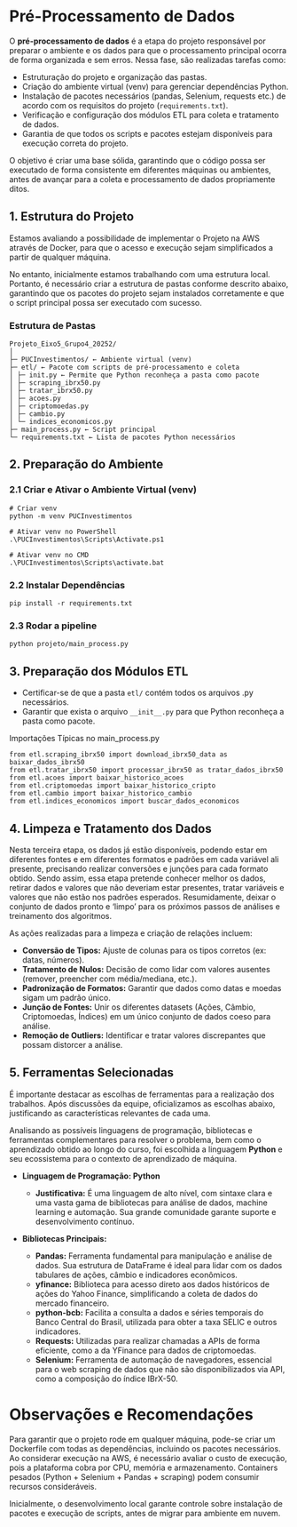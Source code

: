 # Pré-Processamento de Dados

O **pré-processamento de dados** é a etapa do projeto responsável por preparar o ambiente e os dados para que o processamento principal ocorra de forma organizada e sem erros. Nessa fase, são realizadas tarefas como:

- Estruturação do projeto e organização das pastas.
- Criação do ambiente virtual (venv) para gerenciar dependências Python.
- Instalação de pacotes necessários (pandas, Selenium, requests etc.) de acordo com os requisitos do projeto (`requirements.txt`).
- Verificação e configuração dos módulos ETL para coleta e tratamento de dados.
- Garantia de que todos os scripts e pacotes estejam disponíveis para execução correta do projeto.

O objetivo é criar uma base sólida, garantindo que o código possa ser executado de forma consistente em diferentes máquinas ou ambientes, antes de avançar para a coleta e processamento de dados propriamente ditos.

## 1. Estrutura do Projeto

Estamos avaliando a possibilidade de implementar o Projeto na AWS através de Docker, para que o acesso e execução sejam simplificados a partir de qualquer máquina.  

No entanto, inicialmente estamos trabalhando com uma estrutura local. Portanto, é necessário criar a estrutura de pastas conforme descrito abaixo, garantindo que os pacotes do projeto sejam instalados corretamente e que o script principal possa ser executado com sucesso.

### Estrutura de Pastas
```
Projeto_Eixo5_Grupo4_20252/
│
├─ PUCInvestimentos/ ← Ambiente virtual (venv)
├─ etl/ ← Pacote com scripts de pré-processamento e coleta
│ ├─ init.py ← Permite que Python reconheça a pasta como pacote
│ ├─ scraping_ibrx50.py
│ ├─ tratar_ibrx50.py
│ ├─ acoes.py
│ ├─ criptomoedas.py
│ ├─ cambio.py
│ └─ indices_economicos.py
├─ main_process.py ← Script principal
└─ requirements.txt ← Lista de pacotes Python necessários
```
## 2. Preparação do Ambiente

### 2.1 Criar e Ativar o Ambiente Virtual (venv)

```
# Criar venv
python -m venv PUCInvestimentos

# Ativar venv no PowerShell
.\PUCInvestimentos\Scripts\Activate.ps1

# Ativar venv no CMD
.\PUCInvestimentos\Scripts\activate.bat
```

### 2.2 Instalar Dependências
```
pip install -r requirements.txt
```

### 2.3 Rodar a pipeline
```
python projeto/main_process.py
```

## 3. Preparação dos Módulos ETL
* Certificar-se de que a pasta `etl/` contém todos os arquivos .py necessários.
* Garantir que exista o arquivo `__init__.py` para que Python reconheça a pasta como pacote.

Importações Típicas no main_process.py
```
from etl.scraping_ibrx50 import download_ibrx50_data as baixar_dados_ibrx50
from etl.tratar_ibrx50 import processar_ibrx50 as tratar_dados_ibrx50
from etl.acoes import baixar_historico_acoes
from etl.criptomoedas import baixar_historico_cripto
from etl.cambio import baixar_historico_cambio
from etl.indices_economicos import buscar_dados_economicos
```

## 4. Limpeza e Tratamento dos Dados

Nesta terceira etapa, os dados já estão disponíveis, podendo estar em diferentes fontes e em diferentes formatos e padrões em cada variável ali presente, precisando realizar conversões e junções para cada formato obtido. Sendo assim, essa etapa pretende conhecer melhor os dados, retirar dados e valores que não deveriam estar presentes, tratar variáveis e valores que não estão nos padrões esperados. Resumidamente, deixar o conjunto de dados pronto e ‘limpo’ para os próximos passos de análises e treinamento dos algoritmos.

As ações realizadas para a limpeza e criação de relações incluem:
- **Conversão de Tipos:** Ajuste de colunas para os tipos corretos (ex: datas, números).
- **Tratamento de Nulos:** Decisão de como lidar com valores ausentes (remover, preencher com média/mediana, etc.).
- **Padronização de Formatos:** Garantir que dados como datas e moedas sigam um padrão único.
- **Junção de Fontes:** Unir os diferentes datasets (Ações, Câmbio, Criptomoedas, Índices) em um único conjunto de dados coeso para análise.
- **Remoção de Outliers:** Identificar e tratar valores discrepantes que possam distorcer a análise.

## 5. Ferramentas Selecionadas

É importante destacar as escolhas de ferramentas para a realização dos trabalhos. Após discussões da equipe, oficializamos as escolhas abaixo, justificando as características relevantes de cada uma.

Analisando as possíveis linguagens de programação, bibliotecas e ferramentas complementares para resolver o problema, bem como o aprendizado obtido ao longo do curso, foi escolhida a linguagem **Python** e seu ecossistema para o contexto de aprendizado de máquina.

- **Linguagem de Programação: Python**
  - **Justificativa:** É uma linguagem de alto nível, com sintaxe clara e uma vasta gama de bibliotecas para análise de dados, machine learning e automação. Sua grande comunidade garante suporte e desenvolvimento contínuo.

- **Bibliotecas Principais:**
  - **Pandas:** Ferramenta fundamental para manipulação e análise de dados. Sua estrutura de DataFrame é ideal para lidar com os dados tabulares de ações, câmbio e indicadores econômicos.
  - **yfinance:** Biblioteca para acesso direto aos dados históricos de ações do Yahoo Finance, simplificando a coleta de dados do mercado financeiro.
  - **python-bcb:** Facilita a consulta a dados e séries temporais do Banco Central do Brasil, utilizada para obter a taxa SELIC e outros indicadores.
  - **Requests:** Utilizadas para realizar chamadas a APIs de forma eficiente, como a da YFinance para dados de criptomoedas.
  - **Selenium:** Ferramenta de automação de navegadores, essencial para o web scraping de dados que não são disponibilizados via API, como a composição do índice IBrX-50.

# Observações e Recomendações
Para garantir que o projeto rode em qualquer máquina, pode-se criar um Dockerfile com todas as dependências, incluindo os pacotes necessários. Ao considerar execução na AWS, é necessário avaliar o custo de execução, pois a plataforma cobra por CPU, memória e armazenamento. Containers pesados (Python + Selenium + Pandas + scraping) podem consumir recursos consideráveis.

Inicialmente, o desenvolvimento local garante controle sobre instalação de pacotes e execução de scripts, antes de migrar para ambiente em nuvem.
